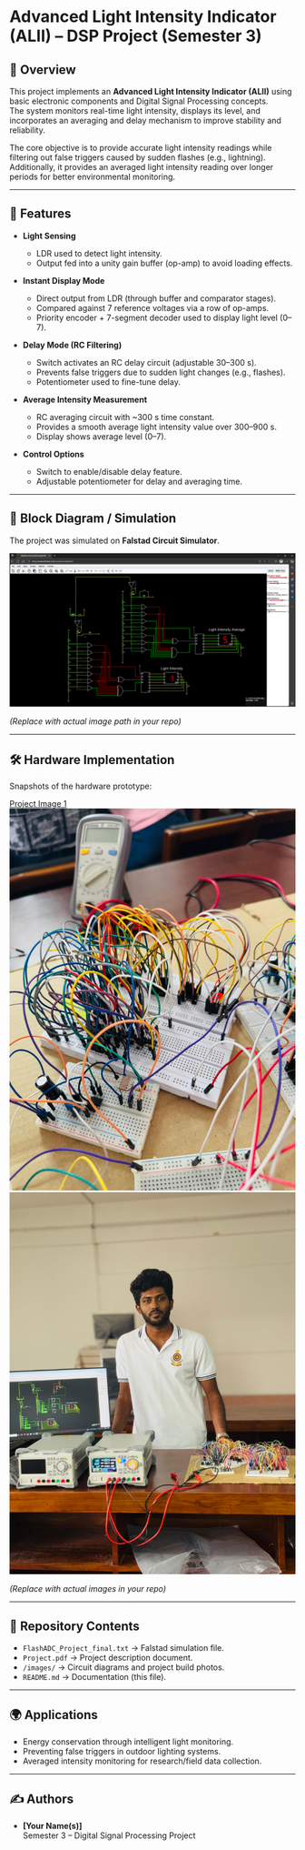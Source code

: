 # Advanced Light Intensity Indicator (ALII) – DSP Project (Semester 3)

## 📌 Overview
This project implements an **Advanced Light Intensity Indicator (ALII)** using basic electronic components and Digital Signal Processing concepts.  
The system monitors real-time light intensity, displays its level, and incorporates an averaging and delay mechanism to improve stability and reliability.  

The core objective is to provide accurate light intensity readings while filtering out false triggers caused by sudden flashes (e.g., lightning).  
Additionally, it provides an averaged light intensity reading over longer periods for better environmental monitoring.  

---

## 🚀 Features
- **Light Sensing**
  - LDR used to detect light intensity.  
  - Output fed into a unity gain buffer (op-amp) to avoid loading effects.  

- **Instant Display Mode**
  - Direct output from LDR (through buffer and comparator stages).  
  - Compared against 7 reference voltages via a row of op-amps.  
  - Priority encoder + 7-segment decoder used to display light level (0–7).  

- **Delay Mode (RC Filtering)**
  - Switch activates an RC delay circuit (adjustable 30–300 s).  
  - Prevents false triggers due to sudden light changes (e.g., flashes).  
  - Potentiometer used to fine-tune delay.  

- **Average Intensity Measurement**
  - RC averaging circuit with ~300 s time constant.  
  - Provides a smooth average light intensity value over 300–900 s.  
  - Display shows average level (0–7).  

- **Control Options**
  - Switch to enable/disable delay feature.  
  - Adjustable potentiometer for delay and averaging time.  

---

## 🔧 Block Diagram / Simulation
The project was simulated on **Falstad Circuit Simulator**.  

![Falstad Simulation](images/Circuit_Simulation.png)  

*(Replace with actual image path in your repo)*  

---

## 🛠 Hardware Implementation
Snapshots of the hardware prototype:  

[Project Image 1](images/image_01.jpg)  
![Project Image 2](images/image_02.jpg)  
![Project Image 3](images/image_03.jpg)  

*(Replace with actual images in your repo)*  

---

## 📂 Repository Contents
- `FlashADC_Project_final.txt` → Falstad simulation file.  
- `Project.pdf` → Project description document.  
- `/images/` → Circuit diagrams and project build photos.  
- `README.md` → Documentation (this file).  

---

## 🌍 Applications
- Energy conservation through intelligent light monitoring.  
- Preventing false triggers in outdoor lighting systems.  
- Averaged intensity monitoring for research/field data collection.  

---

## ✍️ Authors
- **[Your Name(s)]**  
Semester 3 – Digital Signal Processing Project  
